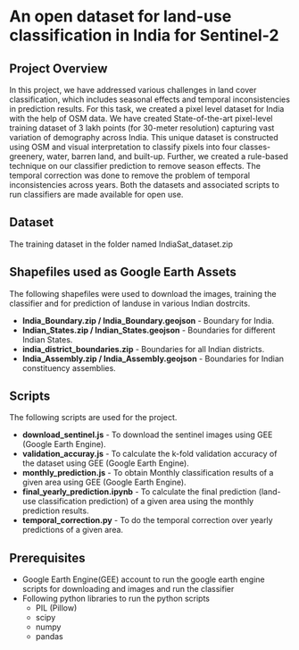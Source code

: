 # An open dataset for land-use classification in India for Sentinel-2
## Project Overview
In this project, we have addressed various challenges in land cover classification, which includes seasonal effects and temporal inconsistencies in prediction results. For this task, we created a pixel level dataset for India with the help of OSM data. We have created State-of-the-art pixel-level training dataset of 3 lakh points (for 30-meter resolution) capturing vast variation of demography across India. This unique dataset is constructed using OSM and visual interpretation to classify pixels into four classes- greenery, water, barren land, and built-up. Further, we created a rule-based technique on our classifier prediction to remove season effects. The temporal correction was done to remove the problem of temporal inconsistencies across years. Both the datasets and associated scripts to run classifiers are made available for open use.

## Dataset

The training dataset in the folder named IndiaSat_dataset.zip

## Shapefiles used as Google Earth Assets
The following shapefiles were used to download the images, training the classifier and for prediction of landuse in various Indian dostrcits.
* **India_Boundary.zip / India_Boundary.geojson** - Boundary for India.
* **Indian_States.zip / Indian_States.geojson** - Boundaries for different Indian States.
* **india_district_boundaries.zip** - Boundaries for all Indian districts.
* **India_Assembly.zip / India_Assembly.geojson** - Boundaries for Indian constituency assemblies. 

## Scripts

The following scripts are used for the project.
* **download_sentinel.js**  -  To download the sentinel images using GEE (Google Earth Engine). 
* **validation_accuray.js**  -  To calculate the k-fold validation accuracy of the dataset using GEE (Google Earth Engine).
* **monthly_prediction.js**  -  To obtain Monthly classification results of a given area using GEE (Google Earth Engine).
* **final_yearly_prediction.ipynb**  -  To calculate the final prediction (land-use classification prediction) of a given area using the monthly prediction results.
*    **temporal_correction.py**  -  To do the temporal correction over yearly predictions of a given area.

## Prerequisites
* Google Earth Engine(GEE) account to run the google earth engine scripts for downloading and images and run the classifier
* Following python libraries to run the python scripts
    * PIL (Pillow)
    * scipy
    * numpy
    * pandas





